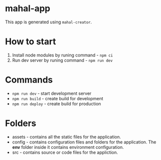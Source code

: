 # mahal-app

This app is generated using `mahal-creator`.

# How to start

1. Install node modules by runing command - `npm ci`
2. Run dev server by runing command - `npm run dev`

# Commands

* `npm run dev` - start development server
* `npm run build` - create build for development
* `npm run deploy` - create build for production

# Folders

* assets - contains all the static files for the application.
* config - contains configuration files and folders for the application. The **env** folder inside it contains environment configuration.
* src - contains source or code files for the appliction.